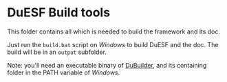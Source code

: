 # DuESF Build tools

This folder contains all which is needed to build the framework and its doc.

Just run the `build.bat` script on *Windows* to build DuESF and the doc. The build will be in an `output` subfolder.

Note: you'll need an executable binary of [DuBuilder](https://github.com/Rainbox-dev/DuAEF_DuBuilder), and its containing folder in the PATH variable of *Windows*.
